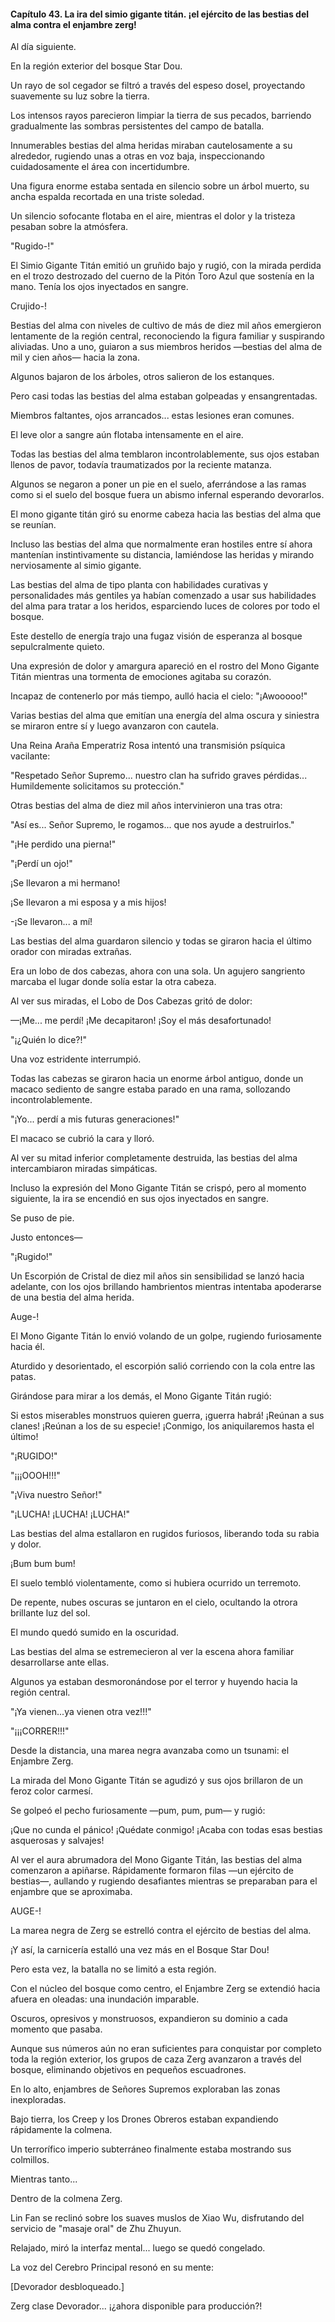 
#### Capítulo 43. La ira del simio gigante titán. ¡el ejército de las bestias del alma contra el enjambre zerg!


Al día siguiente.

En la región exterior del bosque Star Dou.

Un rayo de sol cegador se filtró a través del espeso dosel, proyectando suavemente su luz sobre la tierra.

Los intensos rayos parecieron limpiar la tierra de sus pecados, barriendo gradualmente las sombras persistentes del campo de batalla.

Innumerables bestias del alma heridas miraban cautelosamente a su alrededor, rugiendo unas a otras en voz baja, inspeccionando cuidadosamente el área con incertidumbre.

Una figura enorme estaba sentada en silencio sobre un árbol muerto, su ancha espalda recortada en una triste soledad.

Un silencio sofocante flotaba en el aire, mientras el dolor y la tristeza pesaban sobre la atmósfera.

"Rugido-!"

El Simio Gigante Titán emitió un gruñido bajo y rugió, con la mirada perdida en el trozo destrozado del cuerno de la Pitón Toro Azul que sostenía en la mano. Tenía los ojos inyectados en sangre.

Crujido-!

Bestias del alma con niveles de cultivo de más de diez mil años emergieron lentamente de la región central, reconociendo la figura familiar y suspirando aliviadas. Uno a uno, guiaron a sus miembros heridos —bestias del alma de mil y cien años— hacia la zona.

Algunos bajaron de los árboles, otros salieron de los estanques.

Pero casi todas las bestias del alma estaban golpeadas y ensangrentadas.

Miembros faltantes, ojos arrancados... estas lesiones eran comunes.

El leve olor a sangre aún flotaba intensamente en el aire.

Todas las bestias del alma temblaron incontrolablemente, sus ojos estaban llenos de pavor, todavía traumatizados por la reciente matanza.

Algunos se negaron a poner un pie en el suelo, aferrándose a las ramas como si el suelo del bosque fuera un abismo infernal esperando devorarlos.

El mono gigante titán giró su enorme cabeza hacia las bestias del alma que se reunían.

Incluso las bestias del alma que normalmente eran hostiles entre sí ahora mantenían instintivamente su distancia, lamiéndose las heridas y mirando nerviosamente al simio gigante.

Las bestias del alma de tipo planta con habilidades curativas y personalidades más gentiles ya habían comenzado a usar sus habilidades del alma para tratar a los heridos, esparciendo luces de colores por todo el bosque.

Este destello de energía trajo una fugaz visión de esperanza al bosque sepulcralmente quieto.

Una expresión de dolor y amargura apareció en el rostro del Mono Gigante Titán mientras una tormenta de emociones agitaba su corazón.

Incapaz de contenerlo por más tiempo, aulló hacia el cielo: "¡Awooooo!"

Varias bestias del alma que emitían una energía del alma oscura y siniestra se miraron entre sí y luego avanzaron con cautela.

Una Reina Araña Emperatriz Rosa intentó una transmisión psíquica vacilante:

"Respetado Señor Supremo... nuestro clan ha sufrido graves pérdidas... Humildemente solicitamos su protección."

Otras bestias del alma de diez mil años intervinieron una tras otra:

"Así es... Señor Supremo, le rogamos... que nos ayude a destruirlos."

"¡He perdido una pierna!"

"¡Perdí un ojo!"

¡Se llevaron a mi hermano!

¡Se llevaron a mi esposa y a mis hijos!

-¡Se llevaron... a mí!

Las bestias del alma guardaron silencio y todas se giraron hacia el último orador con miradas extrañas.

Era un lobo de dos cabezas, ahora con una sola. Un agujero sangriento marcaba el lugar donde solía estar la otra cabeza.

Al ver sus miradas, el Lobo de Dos Cabezas gritó de dolor:

—¡Me... me perdí! ¡Me decapitaron! ¡Soy el más desafortunado!

"¡¿Quién lo dice?!"

Una voz estridente interrumpió.

Todas las cabezas se giraron hacia un enorme árbol antiguo, donde un macaco sediento de sangre estaba parado en una rama, sollozando incontrolablemente.

"¡Yo... perdí a mis futuras generaciones!"

El macaco se cubrió la cara y lloró.

Al ver su mitad inferior completamente destruida, las bestias del alma intercambiaron miradas simpáticas.

Incluso la expresión del Mono Gigante Titán se crispó, pero al momento siguiente, la ira se encendió en sus ojos inyectados en sangre.

Se puso de pie.

Justo entonces—

"¡Rugido!"

Un Escorpión de Cristal de diez mil años sin sensibilidad se lanzó hacia adelante, con los ojos brillando hambrientos mientras intentaba apoderarse de una bestia del alma herida.

Auge-!

El Mono Gigante Titán lo envió volando de un golpe, rugiendo furiosamente hacia él.

Aturdido y desorientado, el escorpión salió corriendo con la cola entre las patas.

Girándose para mirar a los demás, el Mono Gigante Titán rugió:

Si estos miserables monstruos quieren guerra, ¡guerra habrá! ¡Reúnan a sus clanes! ¡Reúnan a los de su especie! ¡Conmigo, los aniquilaremos hasta el último!

"¡RUGIDO!"

"¡¡¡OOOH!!!"

"¡Viva nuestro Señor!"

"¡LUCHA! ¡LUCHA! ¡LUCHA!"

Las bestias del alma estallaron en rugidos furiosos, liberando toda su rabia y dolor.

¡Bum bum bum!

El suelo tembló violentamente, como si hubiera ocurrido un terremoto.

De repente, nubes oscuras se juntaron en el cielo, ocultando la otrora brillante luz del sol.

El mundo quedó sumido en la oscuridad.

Las bestias del alma se estremecieron al ver la escena ahora familiar desarrollarse ante ellas.

Algunos ya estaban desmoronándose por el terror y huyendo hacia la región central.

"¡Ya vienen...ya vienen otra vez!!!"

"¡¡¡CORRER!!!"

Desde la distancia, una marea negra avanzaba como un tsunami: el Enjambre Zerg.

La mirada del Mono Gigante Titán se agudizó y sus ojos brillaron de un feroz color carmesí.

Se golpeó el pecho furiosamente —pum, pum, pum— y rugió:

¡Que no cunda el pánico! ¡Quédate conmigo! ¡Acaba con todas esas bestias asquerosas y salvajes!

Al ver el aura abrumadora del Mono Gigante Titán, las bestias del alma comenzaron a apiñarse. Rápidamente formaron filas —un ejército de bestias—, aullando y rugiendo desafiantes mientras se preparaban para el enjambre que se aproximaba.

AUGE-!

La marea negra de Zerg se estrelló contra el ejército de bestias del alma.

¡Y así, la carnicería estalló una vez más en el Bosque Star Dou!

Pero esta vez, la batalla no se limitó a esta región.

Con el núcleo del bosque como centro, el Enjambre Zerg se extendió hacia afuera en oleadas: una inundación imparable.

Oscuros, opresivos y monstruosos, expandieron su dominio a cada momento que pasaba.

Aunque sus números aún no eran suficientes para conquistar por completo toda la región exterior, los grupos de caza Zerg avanzaron a través del bosque, eliminando objetivos en pequeños escuadrones.

En lo alto, enjambres de Señores Supremos exploraban las zonas inexploradas.

Bajo tierra, los Creep y los Drones Obreros estaban expandiendo rápidamente la colmena.

Un terrorífico imperio subterráneo finalmente estaba mostrando sus colmillos.

Mientras tanto...

Dentro de la colmena Zerg.

Lin Fan se reclinó sobre los suaves muslos de Xiao Wu, disfrutando del servicio de "masaje oral" de Zhu Zhuyun.

Relajado, miró la interfaz mental... luego se quedó congelado.

La voz del Cerebro Principal resonó en su mente:

[Devorador desbloqueado.]

Zerg clase Devorador... ¡¿ahora disponible para producción?!